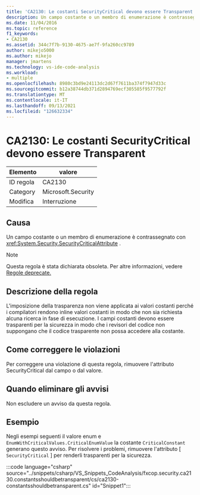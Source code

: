 ```yaml
---
title: 'CA2130: Le costanti SecurityCritical devono essere Transparent'
description: Un campo costante o un membro di enumerazione è contrassegnato con System.Security.SecurityCriticalAttribute.
ms.date: 11/04/2016
ms.topic: reference
f1_keywords:
- CA2130
ms.assetid: 344c7f7b-9130-4675-ae7f-9fa260cc9789
author: mikejo5000
ms.author: mikejo
manager: jmartens
ms.technology: vs-ide-code-analysis
ms.workload:
- multiple
ms.openlocfilehash: 8980c3bd9e24113dc2d67f7611ba374f7947d33c
ms.sourcegitcommit: b12a38744db371d2894769ecf305585f9577792f
ms.translationtype: MT
ms.contentlocale: it-IT
ms.lasthandoff: 09/13/2021
ms.locfileid: "126632334"
---
```

# <a name="ca2130-security-critical-constants-should-be-transparent"></a>CA2130: Le costanti SecurityCritical devono essere Transparent

|Elemento|valore|
|-|-|
|ID regola|CA2130|
|Category|Microsoft.Security|
|Modifica|Interruzione|

## <a name="cause"></a>Causa
Un campo costante o un membro di enumerazione è contrassegnato con <xref:System.Security.SecurityCriticalAttribute> .

> [!NOTE]
> Questa regola è stata dichiarata obsoleta. Per altre informazioni, vedere [Regole deprecate.](fxcop-unported-deprecated-rules.md)

## <a name="rule-description"></a>Descrizione della regola
L'imposizione della trasparenza non viene applicata ai valori costanti perché i compilatori rendono inline valori costanti in modo che non sia richiesta alcuna ricerca in fase di esecuzione. I campi costanti devono essere trasparenti per la sicurezza in modo che i revisori del codice non suppongano che il codice trasparente non possa accedere alla costante.

## <a name="how-to-fix-violations"></a>Come correggere le violazioni
Per correggere una violazione di questa regola, rimuovere l'attributo SecurityCritical dal campo o dal valore.

## <a name="when-to-suppress-warnings"></a>Quando eliminare gli avvisi
Non escludere un avviso da questa regola.

## <a name="example"></a>Esempio
Negli esempi seguenti il valore enum e `EnumWithCriticalValues.CriticalEnumValue` la costante `CriticalConstant` generano questo avviso. Per risolvere i problemi, rimuovere l'attributo [ `SecurityCritical` ] per renderli trasparenti per la sicurezza.

:::code language="csharp" source="../snippets/csharp/VS_Snippets_CodeAnalysis/fxcop.security.ca2130.constantsshouldbetransparent/cs/ca2130-constantsshouldbetransparent.cs" id="Snippet1":::
